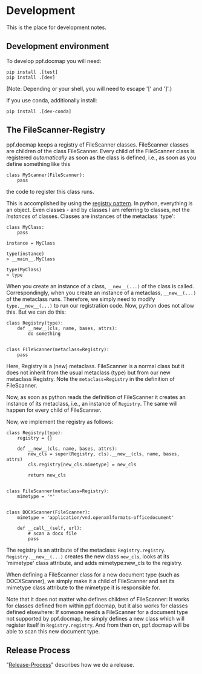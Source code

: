 # Development

This is the place for development notes.

## Development environment

To develop ppf.docmap you will need:

```
pip install .[test]
pip install .[dev]
```

(Note: Depending or your shell, you will need to escape '[' and ']'.)

If you use conda, additionally install:

```
pip install .[dev-conda]
```

## The FileScanner-Registry

ppf.docmap keeps a registry of FileScanner classes. FileScanner classes are
children of the class FileScanner. Every child of the FileScanner class is
registered *automatically* as soon as the class is defined, i.e., as soon
as you define something like this

```
class MyScanner(FileScanner):
    pass
```

the code to register this class runs.

This is accomplished by using the
[registry pattern](https://charlesreid1.github.io/python-patterns-the-registry.html).
In python, everything is an object. Even classes - and by classes I am
referring to classes, not the *instances* of classes. Classes are instances
of the metaclass 'type':

```
class MyClass:
    pass

instance = MyClass

type(instance)
> __main__.MyClass

type(MyClass)
> type
```

When you create an instance of a class, ```__new__(...)``` of the class is
called. Correspondingly, when you create an instance of a metaclass, 
```__new__(...)``` of the metaclass runs. Therefore, we simply need to
modify ```type.__new__(...)``` to run our registration code. Now, python
does not allow this. But we can do this:

```
class Registry(type):
    def __new__(cls, name, bases, attrs):
        do something


class FileScanner(metaclass=Registry):
    pass
```

Here, Registry is a (new) metaclass. FileScanner is a normal class but
it does not inherit from the usual metaclass (type) but from our new metaclass
Registry. Note the ```metaclass=Registry``` in the definition of FileScanner.

Now, as soon as python reads the definition of FileScanner it creates an
instance of its metaclass, i.e., an instance of ```Registry```. The same
will happen for every child of FileScanner.

Now, we implement the registry as follows:

```
class Registry(type):
    registry = {}

    def __new__(cls, name, bases, attrs):
        new_cls = super(Registry, cls).__new__(cls, name, bases, attrs)
        cls.registry[new_cls.mimetype] = new_cls

        return new_cls


class FileScanner(metaclass=Registry):
    mimetype = '*'


class DOCXScanner(FileScanner):
    mimetype = 'application/vnd.openxmlformats-officedocument'

    def __call__(self, url):
        # scan a docx file
        pass
```

The registry is an attribute of the metaclass: ```Registry.registry```.
```Registry.__new__(...)``` creates the new class ```new_cls```, looks
at its 'mimetype' class attribute, and adds mimetype:new_cls to the registry.

When defining a FileScanner class for a new document type (such as
DOCXScanner), we simply make it a child of FileScanner and set its mimetype
class attribute to the mimetype it is responsible for.

Note that it does not matter who defines children of FileScanner: It works
for classes defined from within ppf.docmap, but it also works for classes
defined elsewhere: If someone needs a FileScanner for a document type not
supported by ppf.docmap, he simply defines a new class which will register
itself in ```Registry.registry```. And from then on, ppf.docmap will be
able to scan this new document type.


## Release Process
 
"[Release-Process](./release-process.md)" describes how we do a release.

